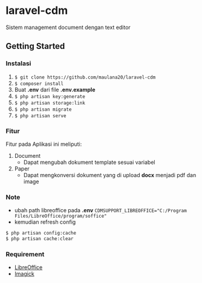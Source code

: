 # laravel-cdm
Sistem management document dengan text editor

## Getting Started

### Instalasi

1.  `$ git clone https://github.com/maulana20/laravel-cdm`
2.  `$ composer install`
3.  Buat **.env** dari file **.env.example**
4.  `$ php artisan key:generate`
5.  `$ php artisan storage:link`
6.  `$ php artisan migrate`
7.  `$ php artisan serve`

### Fitur

Fitur pada Aplikasi ini meliputi:

1. Document
    - Dapat mengubah dokument template sesuai variabel
2. Paper
    - Dapat mengkonversi dokument yang di upload **docx** menjadi pdf dan image

### Note
- ubah path libreoffice pada **.env** `CDMSUPPORT_LIBREOFFICE="C:/Program Files/LibreOffice/program/soffice"`
- kemudian refresh config
```bash
$ php artisan config:cache
$ php artisan cache:clear
```

### Requirement
- [LibreOffice](https://www.libreoffice.org/download/download/)
- [Imagick](https://ziixon93.blogspot.com/2020/07/cara-memasang-imagemagick-di-xampp.html)
